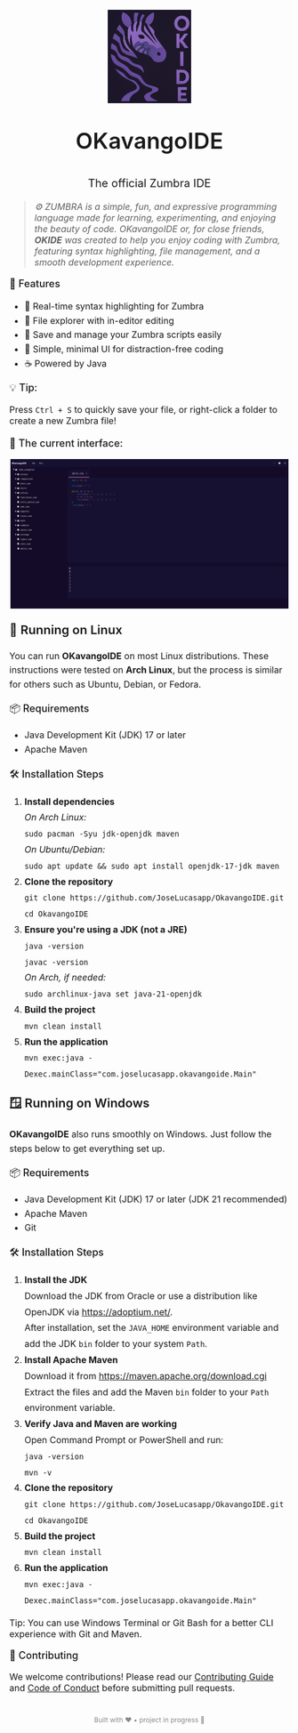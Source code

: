 <p align="center">
    <img alt="logo" src="./src/main/resources/images/logo.png" width="150">
</p>
<p align="center" style="font-size: 40px; font-weight: 600;">OKavangoIDE</p>
<p align="center" style="font-size: 20px; font-weight: 400;">The official Zumbra IDE</p>

<blockquote style="font-size: 16px; font-style: italic;">
  ⚙️ <em>ZUMBRA is a simple, fun, and expressive programming language made for learning, experimenting, and enjoying the beauty of code. OKavangoIDE or, for close friends, <strong>OKIDE</strong> was created to help you enjoy coding with Zumbra, featuring syntax highlighting, file management, and a smooth development experience.</em>
</blockquote>

<p style="font-size: 18px; font-weight: 500;">🚀 Features</p>
<ul style="font-size: 16px; line-height: 1.6;">
  <li>🎨 Real-time syntax highlighting for Zumbra</li>
  <li>📂 File explorer with in-editor editing</li>
  <li>💾 Save and manage your Zumbra scripts easily</li>
  <li>🧠 Simple, minimal UI for distraction-free coding</li>
  <li>☕ Powered by Java</li>
</ul>

<p style="font-size: 18px; font-weight: 500; margin-top: 20px;">💡 Tip:</p>
<p style="font-size: 16px;">Press <code>Ctrl + S</code> to quickly save your file, or right-click a folder to create a new Zumbra file!</p>

<p style="font-size: 18px; font-weight: 500; margin-top: 20px;">🎨 The current interface:</p>
<p align="center">
    <img alt="print" src="./src/main/resources/images/print1.png" width="500">
</p>

<p style="font-size: 22px; font-weight: 600;">🐧 Running on Linux</p>

<p style="font-size: 16px; line-height: 1.6;">
  You can run <strong>OKavangoIDE</strong> on most Linux distributions. These instructions were tested on <strong>Arch Linux</strong>, but the process is similar for others such as Ubuntu, Debian, or Fedora.
</p>

<p style="font-size: 18px; font-weight: 500;">📦 Requirements</p>
<ul style="font-size: 16px; line-height: 1.6;">
  <li>Java Development Kit (JDK) 17 or later</li>
  <li>Apache Maven</li>
</ul>

<p style="font-size: 18px; font-weight: 500;">🛠️ Installation Steps</p>
<ol style="font-size: 16px; line-height: 1.8;">
  <li>
    <strong>Install dependencies</strong><br>
    <em>On Arch Linux:</em><br>
    <code>sudo pacman -Syu jdk-openjdk maven</code><br>
    <em>On Ubuntu/Debian:</em><br>
    <code>sudo apt update && sudo apt install openjdk-17-jdk maven</code>
  </li>
  <li>
    <strong>Clone the repository</strong><br>
    <code>git clone https://github.com/JoseLucasapp/OkavangoIDE.git</code><br>
    <code>cd OkavangoIDE</code>
  </li>
  <li>
    <strong>Ensure you're using a JDK (not a JRE)</strong><br>
    <code>java -version</code><br>
    <code>javac -version</code><br>
    <em>On Arch, if needed:</em><br>
    <code>sudo archlinux-java set java-21-openjdk</code>
  </li>
  <li>
    <strong>Build the project</strong><br>
    <code>mvn clean install</code>
  </li>
  <li>
    <strong>Run the application</strong><br>
    <code>mvn exec:java -Dexec.mainClass="com.joselucasapp.okavangoide.Main"</code>
  </li>
</ol>

<p style="font-size: 22px; font-weight: 600;">🪟 Running on Windows</p>

<p style="font-size: 16px; line-height: 1.6;">
  <strong>OKavangoIDE</strong> also runs smoothly on Windows. Just follow the steps below to get everything set up.
</p>

<p style="font-size: 18px; font-weight: 500;">📦 Requirements</p>
<ul style="font-size: 16px; line-height: 1.6;">
  <li>Java Development Kit (JDK) 17 or later (JDK 21 recommended)</li>
  <li>Apache Maven</li>
  <li>Git</li>
</ul>

<p style="font-size: 18px; font-weight: 500;">🛠️ Installation Steps</p>
<ol style="font-size: 16px; line-height: 1.8;">
  <li>
    <strong>Install the JDK</strong><br>
    Download the JDK from Oracle or use a distribution like OpenJDK via <a href="https://adoptium.net/">https://adoptium.net/</a>.<br>
    After installation, set the <code>JAVA_HOME</code> environment variable and add the JDK <code>bin</code> folder to your system <code>Path</code>.
  </li>
  <li>
    <strong>Install Apache Maven</strong><br>
    Download it from <a href="https://maven.apache.org/download.cgi">https://maven.apache.org/download.cgi</a><br>
    Extract the files and add the Maven <code>bin</code> folder to your <code>Path</code> environment variable.
  </li>
  <li>
    <strong>Verify Java and Maven are working</strong><br>
    Open Command Prompt or PowerShell and run:<br>
    <code>java -version</code><br>
    <code>mvn -v</code>
  </li>
  <li>
    <strong>Clone the repository</strong><br>
    <code>git clone https://github.com/JoseLucasapp/OkavangoIDE.git</code><br>
    <code>cd OkavangoIDE</code>
  </li>
  <li>
    <strong>Build the project</strong><br>
    <code>mvn clean install</code>
  </li>
  <li>
    <strong>Run the application</strong><br>
    <code>mvn exec:java -Dexec.mainClass="com.joselucasapp.okavangoide.Main"</code>
  </li>
</ol>

<p style="font-size: 16px;">Tip: You can use Windows Terminal or Git Bash for a better CLI experience with Git and Maven.</p>

<p style="font-size: 18px; font-weight: 500;">🤝 Contributing</p>
<p style="font-size: 16px;">We welcome contributions! Please read our <a href="./CONTRIBUTING.md">Contributing Guide</a> and <a href="./CODE_OF_CONDUCT.md">Code of Conduct</a> before submitting pull requests.</p>

<p style="font-size: 12px; color: #888888; text-align: center; margin-top: 40px;">
  Built with ❤️ • project in progress 🚧
</p>

